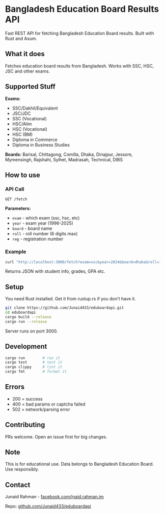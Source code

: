 # Bangladesh Education Board Results API

Fast REST API for fetching Bangladesh Education Board results. Built with Rust and Axum.

## What it does

Fetches education board results from Bangladesh. Works with SSC, HSC, JSC and other exams.

## Supported Stuff

**Exams:**
- SSC/Dakhil/Equivalent
- JSC/JDC
- SSC (Vocational)
- HSC/Alim
- HSC (Vocational)
- HSC (BM)
- Diploma in Commerce
- Diploma in Business Studies

**Boards:**
Barisal, Chittagong, Comilla, Dhaka, Dinajpur, Jessore, Mymensingh, Rajshahi, Sylhet, Madrasah, Technical, DIBS

## How to use

### API Call

```
GET /fetch
```

**Parameters:**
- `exam` - which exam (ssc, hsc, etc)
- `year` - exam year (1996-2025)
- `board` - board name
- `roll` - roll number (6 digits max)
- `reg` - registration number

### Example

```bash
curl "http://localhost:3000/fetch?exam=ssc&year=2024&board=dhaka&roll=123456&reg=1234567890"
```

Returns JSON with student info, grades, GPA etc.

## Setup

You need Rust installed. Get it from rustup.rs if you don't have it.

```bash
git clone https://github.com/Junaid433/eduboardapi.git
cd eduboardapi
cargo build --release
cargo run --release
```

Server runs on port 3000.

## Development

```bash
cargo run        # run it
cargo test       # test it
cargo clippy     # lint it
cargo fmt        # format it
```

## Errors

- 200 = success
- 400 = bad params or captcha failed
- 502 = network/parsing error

## Contributing

PRs welcome. Open an issue first for big changes.

## Note

This is for educational use. Data belongs to Bangladesh Education Board. Use responsibly.

## Contact

Junaid Rahman - [facebook.com/jnaid.rahman.im](https://facebook.com/jnaid.rahman.im)

Repo: [github.com/Junaid433/eduboardapi](https://github.com/Junaid433/eduboardapi)
